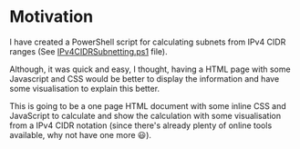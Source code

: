 # Motivation
I have created a PowerShell script for calculating subnets from IPv4 CIDR ranges (See [IPv4CIDRSubnetting.ps1](../../PowerShell/IPv4CIDRSubnetting/IPv4CIDRSubnetting.ps1) file).

Although, it was quick and easy, I thought, having a HTML page with some Javascript and CSS would be better to display the information and have some visualisation to explain this better.

This is going to be a one page HTML document with some inline CSS and JavaScript to calculate and show the calculation with some visualisation from a IPv4 CIDR notation (since there's already plenty of online tools available, why not have one more :smiley:). 